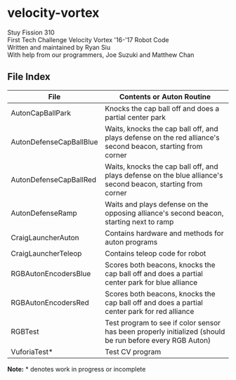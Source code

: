 # velocity-vortex
Stuy Fission 310<br>
First Tech Challenge Velocity Vortex '16-'17 Robot Code<br>
Written and maintained by Ryan Siu<br>
With help from our programmers, Joe Suzuki and Matthew Chan

## File Index

| File                    | Contents or Auton Routine                                                                                    |
| ----------------------- | ------------------------------------------------------------------------------------------------------------ |
| AutonCapBallPark        | Knocks the cap ball off and does a partial center park                                                       |
| AutonDefenseCapBallBlue | Waits, knocks the cap ball off, and plays defense on the red alliance's second beacon, starting from corner  |
| AutonDefenseCapBallRed  | Waits, knocks the cap ball off, and plays defense on the blue alliance's second beacon, starting from corner |
| AutonDefenseRamp        | Waits and plays defense on the opposing alliance's second beacon, starting next to ramp                      |
| CraigLauncherAuton      | Contains hardware and methods for auton programs                                                             |
| CraigLauncherTeleop     | Contains teleop code for robot                                                                               |
| RGBAutonEncodersBlue    | Scores both beacons, knocks the cap ball off and does a partial center park for blue alliance                |
| RGBAutonEncodersRed     | Scores both beacons, knocks the cap ball off and does a partial center park for red alliance                 |
| RGBTest                 | Test program to see if color sensor has been properly initialized (should be run before every RGB Auton)     |
| VuforiaTest\*           | Test CV program                                                                                              |

**Note:** \* denotes work in progress or incomplete

